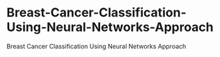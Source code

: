 # Breast-Cancer-Classification-Using-Neural-Networks-Approach
Breast Cancer Classification Using Neural Networks Approach
